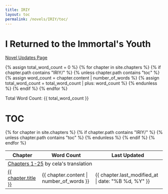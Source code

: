 ```yaml
---
title: IRIY
layout: toc
permalink: /novels/IRIY/toc/
---
```


# I Returned to the Immortal's Youth

[Novel Updates Page](https://www.novelupdates.com/series/i-returned-to-the-immortals-youth/)

{% assign total_word_count = 0 %}
    {% for chapter in site.chapters %}
        {% if chapter.path contains "IRIY/" %}
        {% unless chapter.path contains "toc" %}
            {% assign word_count = chapter.content | number_of_words %}
            {% assign total_word_count = total_word_count | plus: word_count %}
        {% endunless %}
    {% endif %}
{% endfor %}

Total Word Count: {{ total_word_count }}

# TOC

<table>
  <thead>
    <tr>
      <th>Chapter</th>
      <th>Word Count</th>
      <th>Last Updated</th>
    </tr>
  </thead>
  <tbody>
    <tr>
      <td colspan="3">
        <a href="https://banoffeetranslations.blogspot.com/2023/10/i-returned-to-the-immortals-youth-table-of.html">Chapters 1-25</a> by cela's translation
      </td>
    </tr>
    {% for chapter in site.chapters %}
    {% if chapter.path contains "IRIY/" %}
    {% unless chapter.path contains "toc" %}
    <tr>
      <td><a href="{{ site.baseurl }}{{ chapter.url }}#disqus_thread">{{ chapter.title }}</a></td>
      <td>{{ chapter.content | number_of_words }}</td>
      <td>{{ chapter.last_modified_at | date: "%B %d, %Y" }}</td>
    </tr>
    {% endunless %}
    {% endif %}
    {% endfor %}
  </tbody>
</table>
